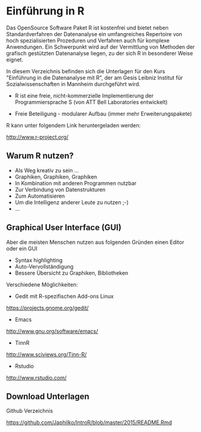 Einführung in R
===================

Das OpenSource Software Paket R ist kostenfrei und bietet neben Standardverfahren der Datenanalyse ein umfangreiches Repertoire von hoch spezialisierten Prozeduren und Verfahren auch für komplexe Anwendungen.
Ein Schwerpunkt wird auf der Vermittlung von Methoden der grafisch gestützten Datenanalyse liegen, zu der sich R in besonderer Weise eignet.


In diesem Verzeichnis befinden sich die Unterlagen für den Kurs "Einführung in die Datenanalyse mit R", der am Gesis Leibniz Institut für Sozialwissenschaften in Mannheim durchgeführt wird. 

* R ist eine freie, nicht-kommerzielle Implementierung der Programmiersprache S (von ATT Bell Laboratories entwickelt)

* Freie Beteiligung - modularer Aufbau (immer mehr Erweiterungspakete)


R kann unter folgendem Link heruntergeladen werden:

<http://www.r-project.org/>

Warum R nutzen?
-------------

* Als Weg kreativ zu sein ...
* Graphiken, Graphiken, Graphiken
* In Kombination mit anderen Programmen nutzbar
* Zur Verbindung von Datenstrukturen
* Zum Automatisieren
* Um die Intelligenz anderer Leute zu nutzen ;-)
* ...

Graphical User Interface (GUI)
-------------

Aber die meisten Menschen nutzen aus folgenden Gründen einen Editor oder ein GUI 

* Syntax highlighting
* Auto-Vervollständigung
* Bessere Übersicht zu  Graphiken, Bibliotheken


Verschiedene Möglichkeiten:

* Gedit mit R-spezifischen Add-ons Linux

<https://projects.gnome.org/gedit/>

* Emacs

<http://www.gnu.org/software/emacs/>

* TinnR

<http://www.sciviews.org/Tinn-R/>

* Rstudio

<http://www.rstudio.com/>


Download Unterlagen
-------------

Github Verzeichnis

<https://github.com/Japhilko/IntroR/blob/master/2015/README.Rmd>


